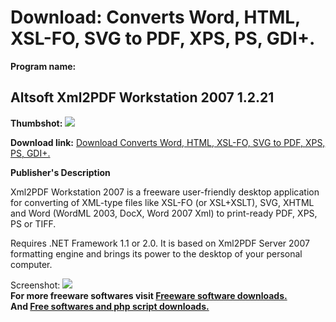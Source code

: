 # Download: Converts Word, HTML, XSL-FO, SVG to PDF, XPS, PS, GDI+.

**Program name:**

## Altsoft Xml2PDF Workstation 2007 1.2.21

  
**Thumbshot:** ![](http://www.freewarefiles.com/screenshot/altsoftxml2pdf_md.jpg)   
  
**Download link:** [Download Converts Word, HTML, XSL-FO, SVG to PDF, XPS, PS, GDI+.](http://freesoftwares.boysofts.com/Altsoft-XmlPDF-Workstation_program_43592.html)  
  


**Publisher's Description**  
  


Xml2PDF Workstation 2007 is a freeware user-friendly desktop application for converting of XML-type files like XSL-FO (or XSL+XSLT), SVG, XHTML and Word (WordML 2003, DocX, Word 2007 Xml) to print-ready PDF, XPS, PS or TIFF. 

Requires .NET Framework 1.1 or 2.0. It is based on Xml2PDF Server 2007 formatting engine and brings its power to the desktop of your personal computer. 

  
  
Screenshot: ![](http://www.freewarefiles.com/screenshot/altsoftxml2pdf.jpg)   
**For more freeware softwares visit [Freeware software downloads.](http://freesoftwares.boysofts.com/)**   
**And [Free softwares and php script downloads.](http://www.boysofts.com/)**
